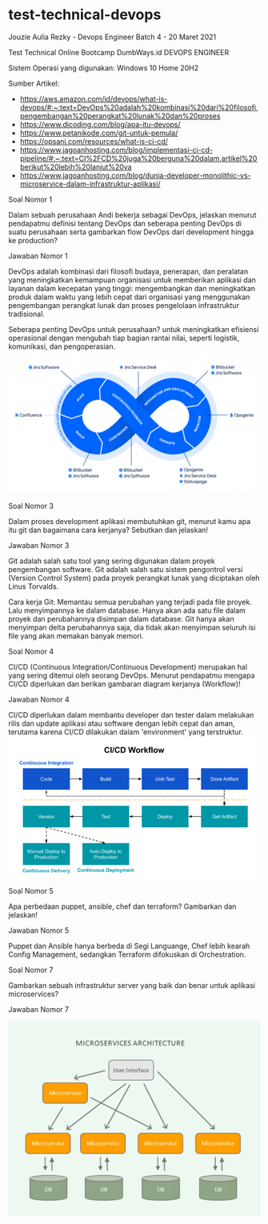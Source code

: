 # test-technical-devops
Jouzie Aulia Rezky - Devops Engineer Batch 4 - 20 Maret 2021

Test Technical Online Bootcamp DumbWays.id DEVOPS ENGINEER

Sistem Operasi yang digunakan: Windows 10 Home 20H2

Sumber Artikel:
- https://aws.amazon.com/id/devops/what-is-devops/#:~:text=DevOps%20adalah%20kombinasi%20dari%20filosofi,pengembangan%20perangkat%20lunak%20dan%20proses
- https://www.dicoding.com/blog/apa-itu-devops/
- https://www.petanikode.com/git-untuk-pemula/
- https://opsani.com/resources/what-is-ci-cd/
- https://www.jagoanhosting.com/blog/implementasi-ci-cd-pipeline/#:~:text=CI%2FCD%20juga%20berguna%20dalam,artikel%20berikut%20lebih%20lanjut%20ya
- https://www.jagoanhosting.com/blog/dunia-developer-monolithic-vs-microservice-dalam-infrastruktur-aplikasi/


Soal Nomor 1

Dalam sebuah perusahaan Andi bekerja sebagai DevOps, jelaskan menurut pendapatmu definisi tentang DevOps dan seberapa penting DevOps di suatu perusahaan serta gambarkan flow DevOps dari development hingga ke production?

Jawaban Nomor 1

DevOps adalah kombinasi dari filosofi budaya, penerapan, dan peralatan yang meningkatkan kemampuan organisasi untuk memberikan aplikasi dan layanan dalam kecepatan yang tinggi: mengembangkan dan meningkatkan produk dalam waktu yang lebih cepat dari organisasi yang menggunakan pengembangan perangkat lunak dan proses pengelolaan infrastruktur tradisional.

Seberapa penting DevOps untuk perusahaan? untuk meningkatkan efisiensi operasional dengan mengubah tiap bagian rantai nilai, seperti logistik, komunikasi, dan pengoperasian.
![Flow](https://github.com/aureezzhenx/test-technical-devops/blob/main/images/01.png)

Soal Nomor 3

Dalam proses development aplikasi membutuhkan git, menurut kamu apa itu git dan bagaimana cara kerjanya? Sebutkan dan jelaskan! 

Jawaban Nomor 3

Git adalah salah satu tool yang sering digunakan dalam proyek pengembangan software. Git adalah salah satu sistem pengontrol versi (Version Control System) pada proyek perangkat lunak yang diciptakan oleh Linus Torvalds.

Cara kerja Git: Memantau semua perubahan yang terjadi pada file proyek. Lalu menyimpannya ke dalam database. Hanya akan ada satu file dalam proyek dan perubahannya disimpan dalam database. Git hanya akan menyimpan delta perubahannya saja, dia tidak akan menyimpan seluruh isi file yang akan memakan banyak memori.

Soal Nomor 4

CI/CD (Continuous Integration/Continuous Development) merupakan hal yang sering ditemui oleh seorang DevOps. Menurut pendapatmu mengapa CI/CD diperlukan dan berikan gambaran diagram kerjanya (Workflow)! 

Jawaban Nomor 4

CI/CD diperlukan dalam membantu developer dan tester dalam melakukan rilis dan update aplikasi atau software dengan lebih cepat dan aman, terutama karena CI/CD dilakukan dalam 'environment' yang terstruktur.
![Flow](https://github.com/aureezzhenx/test-technical-devops/blob/main/images/02.png)


Soal Nomor 5

Apa perbedaan puppet, ansible, chef dan terraform? Gambarkan dan jelaskan!

Jawaban Nomor 5

Puppet dan Ansible hanya berbeda di Segi Languange, Chef lebih kearah Config Management, sedangkan Terraform difokuskan di Orchestration.

Soal Nomor 7

Gambarkan sebuah infrastruktur server yang baik dan benar untuk aplikasi microservices?

Jawaban Nomor 7

![Infrastruktur server](https://github.com/aureezzhenx/test-technical-devops/blob/main/images/03.png)

